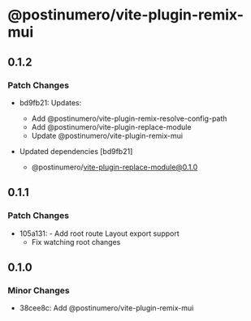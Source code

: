 # @postinumero/vite-plugin-remix-mui

## 0.1.2

### Patch Changes

- bd9fb21: Updates:

  - Add @postinumero/vite-plugin-remix-resolve-config-path
  - Add @postinumero/vite-plugin-replace-module
  - Update @postinumero/vite-plugin-remix-mui

- Updated dependencies [bd9fb21]
  - @postinumero/vite-plugin-replace-module@0.1.0

## 0.1.1

### Patch Changes

- 105a131: - Add root route Layout export support
  - Fix watching root changes

## 0.1.0

### Minor Changes

- 38cee8c: Add @postinumero/vite-plugin-remix-mui
